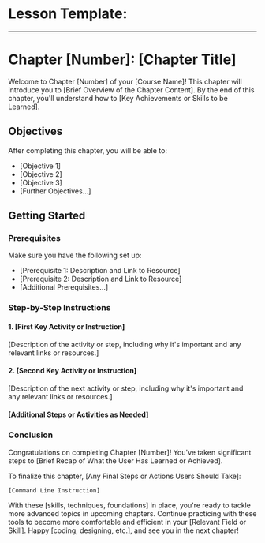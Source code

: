 # Lesson Template:

---

# Chapter [Number]: [Chapter Title]

Welcome to Chapter [Number] of your [Course Name]! This chapter will introduce you to [Brief Overview of the Chapter Content]. By the end of this chapter, you'll understand how to [Key Achievements or Skills to be Learned].

## Objectives

After completing this chapter, you will be able to:

- [Objective 1]
- [Objective 2]
- [Objective 3]
- [Further Objectives...]

## Getting Started

### Prerequisites

Make sure you have the following set up:

- [Prerequisite 1: Description and Link to Resource]
- [Prerequisite 2: Description and Link to Resource]
- [Additional Prerequisites...]

### Step-by-Step Instructions

#### 1. [First Key Activity or Instruction]

[Description of the activity or step, including why it's important and any relevant links or resources.]

#### 2. [Second Key Activity or Instruction]

[Description of the next activity or step, including why it's important and any relevant links or resources.]

#### [Additional Steps or Activities as Needed]

### Conclusion

Congratulations on completing Chapter [Number]! You've taken significant steps to [Brief Recap of What the User Has Learned or Achieved].

To finalize this chapter, [Any Final Steps or Actions Users Should Take]:

```bash
[Command Line Instruction]
```

With these [skills, techniques, foundations] in place, you're ready to tackle more advanced topics in upcoming chapters. Continue practicing with these tools to become more comfortable and efficient in your [Relevant Field or Skill]. Happy [coding, designing, etc.], and see you in the next chapter!
